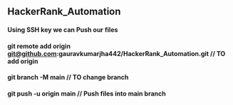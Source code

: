 ## HackerRank_Automation

#### Using SSH key we can Push our files

#### git remote add origin git@github.com:gauravkumarjha442/HackerRank_Automation.git     // TO add origin
#### git branch -M main                                                                   // TO change branch
#### git push -u origin main                                                              // Push files into main branch
